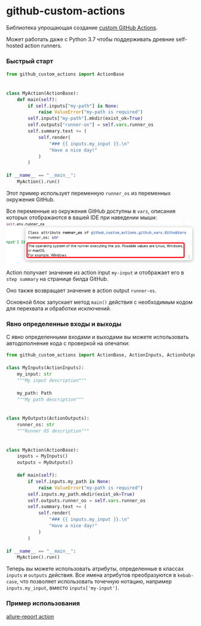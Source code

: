 # github-custom-actions

Библиотека упрощающая создание
[custom GitHub Actions](https://docs.github.com/en/actions/creating-actions/about-custom-actions).

Может работать даже с Python 3.7 чтобы поддерживать древние self-hosted action runners.

### Быстрый старт

```python
from github_custom_actions import ActionBase

    
class MyAction(ActionBase):
    def main(self):
        if self.inputs["my-path"] is None:
            raise ValueError("my-path is required")
        self.inputs["my-path"].mkdir(exist_ok=True)
        self.outputs["runner-os"] = self.vars.runner_os
        self.summary.text += (
            self.render(
                "### {{ inputs.my_input }}.\n"
                "Have a nice day!"
            )
        )

if __name__ == "__main__":
    MyAction().run()
```

Этот пример использует переменную `runner_os` из переменных окружения GitHub. 

Все переменные из окружения GitHub доступны в `vars`, 
описания которых отображаются в вашей IDE при наведении мыши:
![var_ide_hover_docstring.jpg](images/var_ide_hover_docstring.jpg)

Action получает значение из action input `my-input` и отображает его 
в `step summary` на странице билда GitHub.

Оно также возвращает значение в action output `runner-os`.

Основной блок запускает метод `main()` действия с необходимым кодом для перехвата и обработки исключений.

### Явно определенные входы и выходы

С явно определенными входами и выходами вы можете использовать автодополнение кода с проверкой на опечатки:

```python
from github_custom_actions import ActionBase, ActionInputs, ActionOutputs

class MyInputs(ActionInputs):
    my_input: str
    """My input description"""
    
    my_path: Path
    """My path description"""
    
    
class MyOutputs(ActionOutputs):
    runner_os: str
    """Runner OS description"""

    
class MyAction(ActionBase):
    inputs = MyInputs()
    outputs = MyOutputs()

    def main(self):
        if self.inputs.my_path is None:
            raise ValueError("my-path is required")
        self.inputs.my_path.mkdir(exist_ok=True)
        self.outputs.runner_os = self.vars.runner_os
        self.summary.text += (
            self.render(
                "### {{ inputs.my_input }}.\n"
                "Have a nice day!"
            )
        )

if __name__ == "__main__":
    MyAction().run()
```

Теперь вы можете использовать атрибуты, определенные в классах `inputs` и `outputs` действия. 
Все имена атрибутов преобразуются в `kebab-case`, что позволяет использовать точечную нотацию, например `inputs.my_input`, 
вместо `inputs['my-input']`.

### Пример использования
[allure-report action](https://github.com/andgineer/allure-report)


